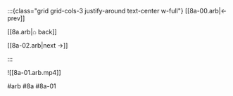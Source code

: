 :::{class="grid grid-cols-3 justify-around text-center w-full"}
[[8a-00.arb|← prev]]

[[8a.arb|⌂ back]]

[[8a-02.arb|next →]]

:::

![[8a-01.arb.mp4]]

#arb #8a #8a-01

